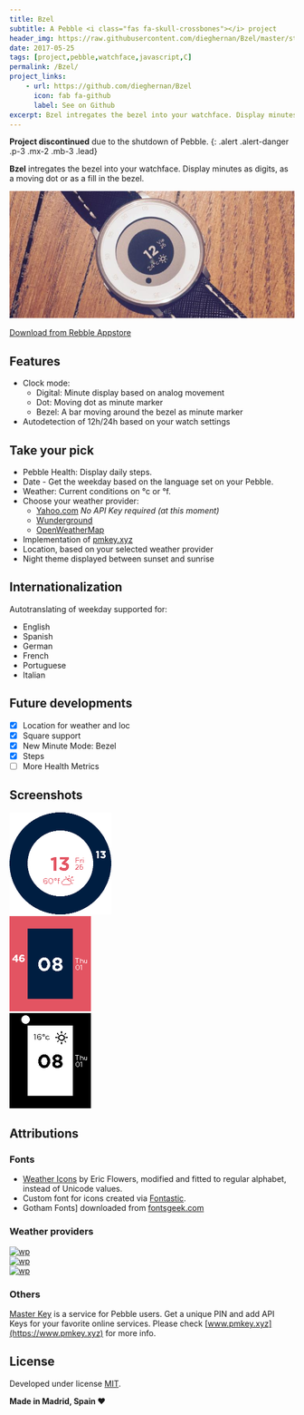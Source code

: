 ```yaml
---
title: Bzel 
subtitle: A Pebble <i class="fas fa-skull-crossbones"></i> project
header_img: https://raw.githubusercontent.com/dieghernan/Bzel/master/store/BannerBzel.png
date: 2017-05-25
tags: [project,pebble,watchface,javascript,C]
permalink: /Bzel/
project_links:
    - url: https://github.com/dieghernan/Bzel
      icon: fab fa-github
      label: See on Github
excerpt: Bzel intregates the bezel into your watchface. Display minutes as digits, as a moving dot or as a fill in the bezel
---
```


**Project discontinued** due to the shutdown of Pebble.
{: .alert .alert-danger .p-3 .mx-2 .mb-3 .lead}

**Bzel** intregates the bezel into your watchface. Display minutes as digits, as a moving dot or as a fill in the bezel.

![Banner](https://raw.githubusercontent.com/dieghernan/Bzel/master/store/BannerBzel.png)

<div class="text-center">
<a class="btn btn-primary my-3 text-white" href="https://apps.rebble.io/en_US/application/59280895b67f9f43f80004c9" role="button">Download from Rebble Appstore</a>
</div>

## Features

* Clock mode:
   * Digital: Minute display based on analog movement
   * Dot: Moving dot as minute marker
   * Bezel: A bar moving around the bezel as minute marker
* Autodetection of 12h/24h based on your watch settings

## Take your pick

 * Pebble Health: Display daily steps.
 * Date - Get the weekday based on the language set on your Pebble.
 * Weather: Current conditions on °c or °f.
 * Choose your weather provider:
    * [Yahoo.com](https://www.yahoo.com/?ilc=401) _No API Key required (at this moment)_
    * [Wunderground](https://www.wunderground.com/?apiref=fb6856330e74c168)
    * [OpenWeatherMap](https://openweathermap.org/)
 * Implementation of [pmkey.xyz](https://www.pmkey.xyz)    
 * Location, based on your selected weather provider
 * Night theme displayed between sunset and sunrise
    
## Internationalization

Autotranslating of weekday supported for:
* English 
* Spanish
* German
* French
* Portuguese
* Italian

## Future developments

- [x] Location for weather and loc
- [x] Square support
- [x] New Minute Mode: Bezel
- [x] Steps
- [ ] More Health Metrics

## Screenshots

<div class="row">
<div class="col-sm mb-1">
        <img src="https://raw.githubusercontent.com/dieghernan/Bzel/master/store/BezelPTR.gif" alt="gif">
</div>
<div class="col-sm mb-1">
        <img src="https://raw.githubusercontent.com/dieghernan/Bzel/master/store/BezelPT.gif" alt="gif">
</div>
<div class="col-sm mb-1">
        <img src="https://raw.githubusercontent.com/dieghernan/Bzel/master/store/BezelBW.gif" alt="gif">
</div>
</div>

## Attributions

### Fonts

 * [Weather Icons](https://erikflowers.github.io/weather-icons) by Eric Flowers, modified and fitted to regular alphabet, instead of Unicode values.
 * Custom font for icons created via [Fontastic](http://fontastic.me/).
 * Gotham Fonts] downloaded from [fontsgeek.com](http://fontsgeek.com)
  
### Weather providers  

<div class="row">
<div class="col">
<a href="https://www.yahoo.com/?ilc=401"><img src="https://poweredby.yahoo.com/purple.png" alt="wp"></a>
</div>
<div class="col">
<a href="https://www.wunderground.com/?apiref=fb6856330e74c168"><img src="https://icons.wxug.com/logos/PNG/wundergroundLogo_4c.png" width="120" alt="wp"></a>
</div>
<div class="col">
<a href="https://openweathermap.org/"><img src="https://openweathermap.org/themes/openweathermap/assets/vendor/owm/img/icons/logo_60x60.png" width="60" alt="wp"></a>
</div>
</div>

### Others

[Master Key](https://www.pmkey.xyz) is a service for Pebble users. Get a unique PIN and add API Keys for your favorite online services. Please check [www.pmkey.xyz](https://www.pmkey.xyz) for more info.

## License

Developed under license [MIT](https://raw.githubusercontent.com/dieghernan/Bzel/master/LICENSE).


**Made in Madrid, Spain ❤️**
